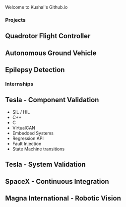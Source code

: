 Welcome to Kushal's Github.io

### Projects

## Quadrotor Flight Controller

## Autonomous Ground Vehicle

## Epilepsy Detection


### Internships

## Tesla - Component Validation
- SIL / HIL
- C++
- C
- VirtualCAN
- Embedded Systems
- Regression API
- Fault Injection
- State Machine transitions

## Tesla - System Validation

## SpaceX - Continuous Integration

## Magna International - Robotic Vision
